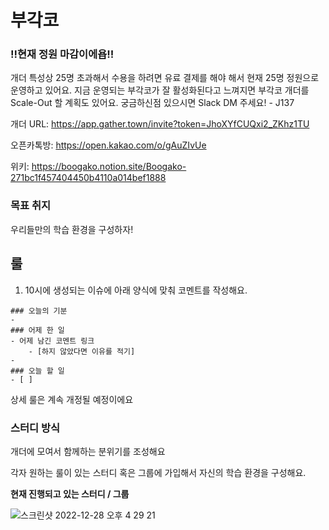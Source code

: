 # 부각코

### !!현재 정원 마감이에욥!!
개더 특성상 25명 초과해서 수용을 하려면 유료 결제를 해야 해서 현재 25명 정원으로 운영하고 있어요. 
지금 운영되는 부각코가 잘 활성화된다고 느껴지면 부각코 개더를 Scale-Out 할 계획도 있어요.
궁금하신점 있으시면 Slack DM 주세요! - J137 


개더 URL: https://app.gather.town/invite?token=JhoXYfCUQxi2_ZKhz1TU

오픈카톡방: https://open.kakao.com/o/gAuZIvUe

위키: https://boogako.notion.site/Boogako-271bc1f457404450b4110a014bef1888

### 목표 취지
우리들만의 학습 환경을 구성하자!
## 룰
1. 10시에 생성되는 이슈에 아래 양식에 맞춰 코멘트를 작성해요.
```
### 오늘의 기분
- 
### 어제 한 일
- 어제 남긴 코멘트 링크
    - [하지 않았다면 이유를 적기]
-
### 오늘 할 일
- [ ] 
```
상세 룰은 계속 개정될 예정이에요

### 스터디 방식
개더에 모여서 함께하는 분위기를 조성해요

각자 원하는 룰이 있는 스터디 혹은 그룹에 가입해서 자신의 학습 환경을 구성해요.

**현재 진행되고 있는 스터디 / 그룹**

![스크린샷 2022-12-28 오후 4 29 21](https://user-images.githubusercontent.com/33686751/209775251-ca6c8a1f-9778-40d7-a374-aa4eba57d98c.png)
